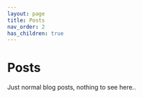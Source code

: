 ```yaml
---
layout: page
title: Posts
nav_order: 2
has_children: true
---
```

# Posts
Just normal blog posts, nothing to see here..